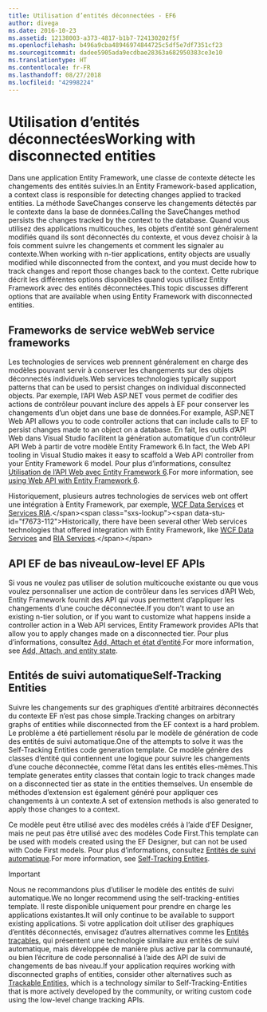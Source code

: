 ```yaml
---
title: Utilisation d’entités déconnectées - EF6
author: divega
ms.date: 2016-10-23
ms.assetid: 12138003-a373-4817-b1b7-724130202f5f
ms.openlocfilehash: b496a9cba48946974844725c5df5e7df7351cf23
ms.sourcegitcommit: dadee5905ada9ecdbae28363a682950383ce3e10
ms.translationtype: HT
ms.contentlocale: fr-FR
ms.lasthandoff: 08/27/2018
ms.locfileid: "42998224"
---
```

# <a name="working-with-disconnected-entities"></a><span data-ttu-id="f7673-102">Utilisation d’entités déconnectées</span><span class="sxs-lookup"><span data-stu-id="f7673-102">Working with disconnected entities</span></span>
<span data-ttu-id="f7673-103">Dans une application Entity Framework, une classe de contexte détecte les changements des entités suivies.</span><span class="sxs-lookup"><span data-stu-id="f7673-103">In an Entity Framework-based application, a context class is responsible for detecting changes applied to tracked entities.</span></span> <span data-ttu-id="f7673-104">La méthode SaveChanges conserve les changements détectés par le contexte dans la base de données.</span><span class="sxs-lookup"><span data-stu-id="f7673-104">Calling the SaveChanges method persists the changes tracked by the context to the database.</span></span> <span data-ttu-id="f7673-105">Quand vous utilisez des applications multicouches, les objets d’entité sont généralement modifiés quand ils sont déconnectés du contexte, et vous devez choisir à la fois comment suivre les changements et comment les signaler au contexte.</span><span class="sxs-lookup"><span data-stu-id="f7673-105">When working with n-tier applications, entity objects are usually modified while disconnected from the context, and you must decide how to track changes and report those changes back to the context.</span></span> <span data-ttu-id="f7673-106">Cette rubrique décrit les différentes options disponibles quand vous utilisez Entity Framework avec des entités déconnectées.</span><span class="sxs-lookup"><span data-stu-id="f7673-106">This topic discusses different options that are available when using Entity Framework with disconnected entities.</span></span>   

## <a name="web-service-frameworks"></a><span data-ttu-id="f7673-107">Frameworks de service web</span><span class="sxs-lookup"><span data-stu-id="f7673-107">Web service frameworks</span></span>

<span data-ttu-id="f7673-108">Les technologies de services web prennent généralement en charge des modèles pouvant servir à conserver les changements sur des objets déconnectés individuels.</span><span class="sxs-lookup"><span data-stu-id="f7673-108">Web services technologies typically support patterns that can be used to persist changes on individual disconnected objects.</span></span> <span data-ttu-id="f7673-109">Par exemple, l’API Web ASP.NET vous permet de codifier des actions de contrôleur pouvant inclure des appels à EF pour conserver les changements d’un objet dans une base de données.</span><span class="sxs-lookup"><span data-stu-id="f7673-109">For example, ASP.NET Web API allows you to code controller actions that can include calls to EF to persist changes made to an object on a database.</span></span> <span data-ttu-id="f7673-110">En fait, les outils d’API Web dans Visual Studio facilitent la génération automatique d’un contrôleur API Web à partir de votre modèle Entity Framework 6.</span><span class="sxs-lookup"><span data-stu-id="f7673-110">In fact, the Web API tooling in Visual Studio makes it easy to scaffold a Web API controller from your Entity Framework 6 model.</span></span> <span data-ttu-id="f7673-111">Pour plus d’informations, consultez [Utilisation de l’API Web avec Entity Framework 6](https://docs.microsoft.com/en-us/aspnet/web-api/overview/data/using-web-api-with-entity-framework/).</span><span class="sxs-lookup"><span data-stu-id="f7673-111">For more information, see [using Web API with Entity Framework 6](https://docs.microsoft.com/en-us/aspnet/web-api/overview/data/using-web-api-with-entity-framework/).</span></span>   

<span data-ttu-id="f7673-112">Historiquement, plusieurs autres technologies de services web ont offert une intégration à Entity Framework, par exemple, [WCF Data Services](https://docs.microsoft.com/dotnet/framework/data/wcf/create-a-data-service-using-an-adonet-ef-data-wcf) et [Services RIA](https://docs.microsoft.com/en-us/previous-versions/dotnet/wcf-ria/ee707344(v=vs.91)).</span><span class="sxs-lookup"><span data-stu-id="f7673-112">Historically, there have been several other Web services technologies that offered integration with Entity Framework, like [WCF Data Services](https://docs.microsoft.com/dotnet/framework/data/wcf/create-a-data-service-using-an-adonet-ef-data-wcf) and [RIA Services](https://docs.microsoft.com/en-us/previous-versions/dotnet/wcf-ria/ee707344(v=vs.91)).</span></span>

## <a name="low-level-ef-apis"></a><span data-ttu-id="f7673-113">API EF de bas niveau</span><span class="sxs-lookup"><span data-stu-id="f7673-113">Low-level EF APIs</span></span>

<span data-ttu-id="f7673-114">Si vous ne voulez pas utiliser de solution multicouche existante ou que vous voulez personnaliser une action de contrôleur dans les services d’API Web, Entity Framework fournit des API qui vous permettent d’appliquer les changements d’une couche déconnectée.</span><span class="sxs-lookup"><span data-stu-id="f7673-114">If you don't want to use an existing n-tier solution, or if you want to customize what happens inside a controller action in a Web API services, Entity Framework provides APIs that allow you to apply changes made on a disconnected tier.</span></span> <span data-ttu-id="f7673-115">Pour plus d’informations, consultez [Add, Attach et état d’entité](~/ef6/saving/change-tracking/entity-state.md).</span><span class="sxs-lookup"><span data-stu-id="f7673-115">For more information, see [Add, Attach, and entity state](~/ef6/saving/change-tracking/entity-state.md).</span></span>  

## <a name="self-tracking-entities"></a><span data-ttu-id="f7673-116">Entités de suivi automatique</span><span class="sxs-lookup"><span data-stu-id="f7673-116">Self-Tracking Entities</span></span>  

<span data-ttu-id="f7673-117">Suivre les changements sur des graphiques d’entité arbitraires déconnectés du contexte EF n’est pas chose simple.</span><span class="sxs-lookup"><span data-stu-id="f7673-117">Tracking changes on arbitrary graphs of entities while disconnected from the EF context is a hard problem.</span></span> <span data-ttu-id="f7673-118">Le problème a été partiellement résolu par le modèle de génération de code des entités de suivi automatique.</span><span class="sxs-lookup"><span data-stu-id="f7673-118">One of the attempts to solve it was the Self-Tracking Entities code generation template.</span></span> <span data-ttu-id="f7673-119">Ce modèle génère des classes d’entité qui contiennent une logique pour suivre les changements d’une couche déconnectée, comme l’état dans les entités elles-mêmes.</span><span class="sxs-lookup"><span data-stu-id="f7673-119">This template generates entity classes that contain logic to track changes made on a disconnected tier as state in the entities themselves.</span></span> <span data-ttu-id="f7673-120">Un ensemble de méthodes d’extension est également généré pour appliquer ces changements à un contexte.</span><span class="sxs-lookup"><span data-stu-id="f7673-120">A set of extension methods is also generated to apply those changes to a context.</span></span>

<span data-ttu-id="f7673-121">Ce modèle peut être utilisé avec des modèles créés à l’aide d’EF Designer, mais ne peut pas être utilisé avec des modèles Code First.</span><span class="sxs-lookup"><span data-stu-id="f7673-121">This template can be used with models created using the EF Designer, but can not be used with Code First models.</span></span> <span data-ttu-id="f7673-122">Pour plus d’informations, consultez [Entités de suivi automatique](self-tracking-entities/index.md).</span><span class="sxs-lookup"><span data-stu-id="f7673-122">For more information, see [Self-Tracking Entities](self-tracking-entities/index.md).</span></span>  

> [!IMPORTANT]
> <span data-ttu-id="f7673-123">Nous ne recommandons plus d’utiliser le modèle des entités de suivi automatique.</span><span class="sxs-lookup"><span data-stu-id="f7673-123">We no longer recommend using the self-tracking-entities template.</span></span> <span data-ttu-id="f7673-124">Il reste disponible uniquement pour prendre en charge les applications existantes.</span><span class="sxs-lookup"><span data-stu-id="f7673-124">It will only continue to be available to support existing applications.</span></span> <span data-ttu-id="f7673-125">Si votre application doit utiliser des graphiques d’entités déconnectés, envisagez d’autres alternatives comme les [Entités traçables](http://trackableentities.github.io/), qui présentent une technologie similaire aux entités de suivi automatique, mais développée de manière plus active par la communauté, ou bien l’écriture de code personnalisé à l’aide des API de suivi de changements de bas niveau.</span><span class="sxs-lookup"><span data-stu-id="f7673-125">If your application requires working with disconnected graphs of entities, consider other alternatives such as [Trackable Entities](http://trackableentities.github.io/), which is a technology similar to Self-Tracking-Entities that is more actively developed by the community, or writing custom code using the low-level change tracking APIs.</span></span>
